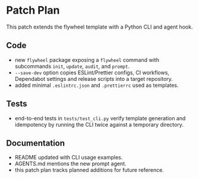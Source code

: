 # Patch Plan

This patch extends the flywheel template with a Python CLI and agent hook.

## Code
- new `flywheel` package exposing a `flywheel` command with subcommands
  `init`, `update`, `audit`, and `prompt`.
- `--save-dev` option copies ESLint/Prettier configs, CI workflows,
  Dependabot settings and release scripts into a target repository.
- added minimal `.eslintrc.json` and `.prettierrc` used as templates.

## Tests
- end-to-end tests in `tests/test_cli.py` verify template generation and
  idempotency by running the CLI twice against a temporary directory.

## Documentation
- README updated with CLI usage examples.
- AGENTS.md mentions the new prompt agent.
- this patch plan tracks planned additions for future reference.
